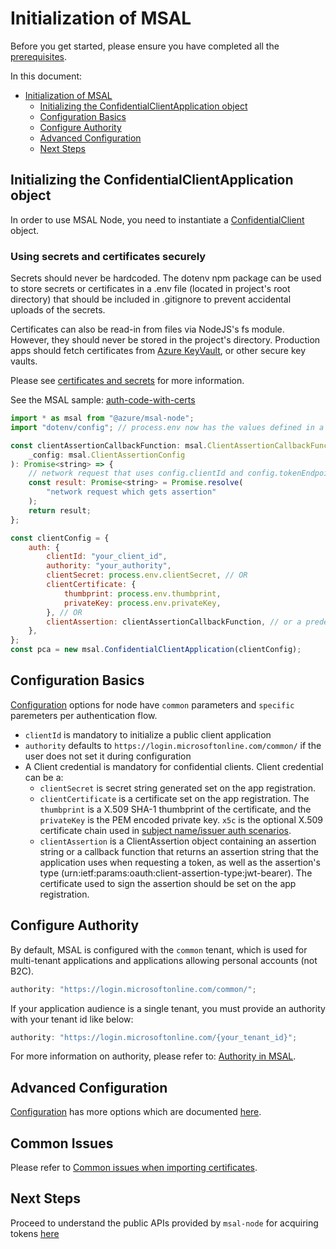 # Initialization of MSAL

Before you get started, please ensure you have completed all the [prerequisites](../README.md#prerequisites).

In this document:

-   [Initialization of MSAL](#initialization-of-msal)
    -   [Initializing the ConfidentialClientApplication object](#initializing-the-confidentialclientapplication-object)
    -   [Configuration Basics](#configuration-basics)
    -   [Configure Authority](#configure-authority)
    -   [Advanced Configuration](#advanced-configuration)
    -   [Next Steps](#next-steps)

## Initializing the ConfidentialClientApplication object

In order to use MSAL Node, you need to instantiate a [ConfidentialClient](https://azuread.github.io/microsoft-authentication-library-for-js/ref/classes/_azure_msal_node.confidentialclientapplication.html) object.

### Using secrets and certificates securely

Secrets should never be hardcoded. The dotenv npm package can be used to store secrets or certificates in a .env file (located in project's root directory) that should be included in .gitignore to prevent accidental uploads of the secrets.

Certificates can also be read-in from files via NodeJS's fs module. However, they should never be stored in the project's directory. Production apps should fetch certificates from [Azure KeyVault](https://azure.microsoft.com/products/key-vault), or other secure key vaults.

Please see [certificates and secrets](https://learn.microsoft.com/azure/active-directory/develop/security-best-practices-for-app-registration#certificates-and-secrets) for more information.

See the MSAL sample: [auth-code-with-certs](../../../samples/msal-node-samples/auth-code-with-certs)

```javascript
import * as msal from "@azure/msal-node";
import "dotenv/config"; // process.env now has the values defined in a .env file

const clientAssertionCallbackFunction: msal.ClientAssertionCallbackFunction = (
    _config: msal.ClientAssertionConfig
): Promise<string> => {
    // network request that uses config.clientId and config.tokenEndpoint
    const result: Promise<string> = Promise.resolve(
        "network request which gets assertion"
    );
    return result;
};

const clientConfig = {
    auth: {
        clientId: "your_client_id",
        authority: "your_authority",
        clientSecret: process.env.clientSecret, // OR
        clientCertificate: {
            thumbprint: process.env.thumbprint,
            privateKey: process.env.privateKey,
        }, // OR
        clientAssertion: clientAssertionCallbackFunction, // or a predetermined clientAssertion string
    },
};
const pca = new msal.ConfidentialClientApplication(clientConfig);
```

## Configuration Basics

[Configuration](https://azuread.github.io/microsoft-authentication-library-for-js/ref/modules/_azure_msal_node.html#configuration) options for node have `common` parameters and `specific` paremeters per authentication flow.

-   `clientId` is mandatory to initialize a public client application
-   `authority` defaults to `https://login.microsoftonline.com/common/` if the user does not set it during configuration
-   A Client credential is mandatory for confidential clients. Client credential can be a:
    -   `clientSecret` is secret string generated set on the app registration.
    -   `clientCertificate` is a certificate set on the app registration. The `thumbprint` is a X.509 SHA-1 thumbprint of the certificate, and the `privateKey` is the PEM encoded private key. `x5c` is the optional X.509 certificate chain used in [subject name/issuer auth scenarios](https://github.com/AzureAD/microsoft-authentication-library-for-js/blob/dev/lib/msal-node/docs/sni.md).
    -   `clientAssertion` is a ClientAssertion object containing an assertion string or a callback function that returns an assertion string that the application uses when requesting a token, as well as the assertion's type (urn:ietf:params:oauth:client-assertion-type:jwt-bearer). The certificate used to sign the assertion should be set on the app registration.

## Configure Authority

By default, MSAL is configured with the `common` tenant, which is used for multi-tenant applications and applications allowing personal accounts (not B2C).

```javascript
authority: "https://login.microsoftonline.com/common/";
```

If your application audience is a single tenant, you must provide an authority with your tenant id like below:

```javascript
authority: "https://login.microsoftonline.com/{your_tenant_id}";
```

For more information on authority, please refer to: [Authority in MSAL](../../msal-common/docs/authority.md).

## Advanced Configuration

[Configuration](https://azuread.github.io/microsoft-authentication-library-for-js/ref/modules/_azure_msal_node.html#configuration) has more options which are documented [here](./configuration.md).

## Common Issues

Please refer to [Common issues when importing certificates](./certificate-credentials.md#common-issues).

## Next Steps

Proceed to understand the public APIs provided by `msal-node` for acquiring tokens [here](request.md)
